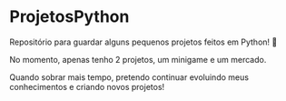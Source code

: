 # ProjetosPython
Repositório para guardar alguns pequenos projetos feitos em Python! 🐍

No momento, apenas tenho 2 projetos, um minigame e um mercado.

Quando sobrar mais tempo, pretendo continuar evoluindo meus conhecimentos e criando novos projetos!
